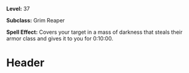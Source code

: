 <!-- TITLE: Spell: Shroud Of Pain -->
<!-- SUBTITLE:  -->

**Level:** 37

**Subclass:** Grim Reaper

**Spell Effect:** Covers your target in a mass of darkness that steals their armor class and gives it to you for 0:10:00.
# Header